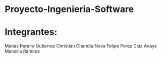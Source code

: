 # Proyecto-Ingenieria-Software

# Integrantes:
Matias Pereira Gutierrez
Christian Chandia Nova
Felipe Perez Diaz
Anays Mansilla Ramirez
